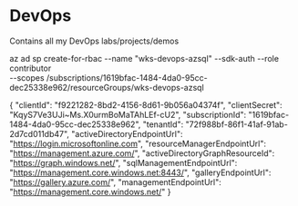# DevOps
Contains all my DevOps labs/projects/demos


az ad sp create-for-rbac --name "wks-devops-azsql" --sdk-auth --role contributor \
    --scopes /subscriptions/1619bfac-1484-4da0-95cc-dec25338e962/resourceGroups/wks-devops-azsql

{
  "clientId": "f9221282-8bd2-4156-8d61-9b056a04374f",
  "clientSecret": "KqyS7Ve3UJi~Ms.X0urmBoMaTAhLEf-cU2",
  "subscriptionId": "1619bfac-1484-4da0-95cc-dec25338e962",
  "tenantId": "72f988bf-86f1-41af-91ab-2d7cd011db47",
  "activeDirectoryEndpointUrl": "https://login.microsoftonline.com",
  "resourceManagerEndpointUrl": "https://management.azure.com/",
  "activeDirectoryGraphResourceId": "https://graph.windows.net/",
  "sqlManagementEndpointUrl": "https://management.core.windows.net:8443/",
  "galleryEndpointUrl": "https://gallery.azure.com/",
  "managementEndpointUrl": "https://management.core.windows.net/"
}